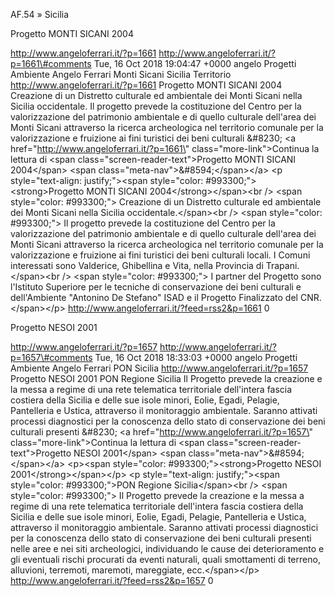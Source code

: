 AF.54 » Sicilia

Progetto MONTI SICANI 2004

http://www.angeloferrari.it/?p=1661 http://www.angeloferrari.it/?p=1661\#comments Tue, 16 Oct 2018 19:04:47 +0000 angelo Progetti Ambiente Angelo Ferrari Monti Sicani Sicilia Territorio http://www.angeloferrari.it/?p=1661 Progetto MONTI SICANI 2004 Creazione di un Distretto culturale ed ambientale dei Monti Sicani nella Sicilia occidentale. Il progetto prevede la costituzione del Centro per la valorizzazione del patrimonio ambientale e di quello culturale dell'area dei Monti Sicani attraverso la ricerca archeologica nel territorio comunale per la valorizzazione e fruizione ai fini turistici dei beni culturali &\#8230; \<a href=\"http://www.angeloferrari.it/?p=1661\" class=\"more-link\"\>Continua la lettura di \<span class=\"screen-reader-text\"\>Progetto MONTI SICANI 2004\</span\> \<span class=\"meta-nav\"\>&\#8594;\</span\>\</a\> \<p style=\"text-align: justify;\"\>\<span style=\"color: \#993300;\"\>\<strong\>Progetto MONTI SICANI 2004\</strong\>\</span\>\<br /\> \<span style=\"color: \#993300;\"\> Creazione di un Distretto culturale ed ambientale dei Monti Sicani nella Sicilia occidentale.\</span\>\<br /\> \<span style=\"color: \#993300;\"\> Il progetto prevede la costituzione del Centro per la valorizzazione del patrimonio ambientale e di quello culturale dell'area dei Monti Sicani attraverso la ricerca archeologica nel territorio comunale per la valorizzazione e fruizione ai fini turistici dei beni culturali locali. I Comuni interessati sono Valderice, Ghibellina e Vita, nella Provincia di Trapani.\</span\>\<br /\> \<span style=\"color: \#993300;\"\> I partner del Progetto sono l'Istituto Superiore per le tecniche di conservazione dei beni culturali e dell'Ambiente "Antonino De Stefano" ISAD e il Progetto Finalizzato del CNR.\</span\>\</p\> http://www.angeloferrari.it/?feed=rss2&p=1661 0

Progetto NESOI 2001

http://www.angeloferrari.it/?p=1657 http://www.angeloferrari.it/?p=1657\#comments Tue, 16 Oct 2018 18:33:03 +0000 angelo Progetti Ambiente Angelo Ferrari PON Sicilia http://www.angeloferrari.it/?p=1657 Progetto NESOI 2001 PON Regione Sicilia Il Progetto prevede la creazione e la messa a regime di una rete telematica territoriale dell'intera fascia costiera della Sicilia e delle sue isole minori, Eolie, Egadi, Pelagie, Pantelleria e Ustica, attraverso il monitoraggio ambientale. Saranno attivati processi diagnostici per la conoscenza dello stato di conservazione dei beni culturali presenti &\#8230; \<a href=\"http://www.angeloferrari.it/?p=1657\" class=\"more-link\"\>Continua la lettura di \<span class=\"screen-reader-text\"\>Progetto NESOI 2001\</span\> \<span class=\"meta-nav\"\>&\#8594;\</span\>\</a\> \<p\>\<span style=\"color: \#993300;\"\>\<strong\>Progetto NESOI 2001\</strong\>\</span\>\</p\> \<p style=\"text-align: justify;\"\>\<span style=\"color: \#993300;\"\>PON Regione Sicilia\</span\>\<br /\> \<span style=\"color: \#993300;\"\> Il Progetto prevede la creazione e la messa a regime di una rete telematica territoriale dell'intera fascia costiera della Sicilia e delle sue isole minori, Eolie, Egadi, Pelagie, Pantelleria e Ustica, attraverso il monitoraggio ambientale. Saranno attivati processi diagnostici per la conoscenza dello stato di conservazione dei beni culturali presenti nelle aree e nei siti archeologici, individuando le cause dei deterioramento e gli eventuali rischi procurati da eventi naturali, quali smottamenti di terreno, alluvioni, terremoti, maremoti, mareggiate, ecc.\</span\>\</p\> http://www.angeloferrari.it/?feed=rss2&p=1657 0
